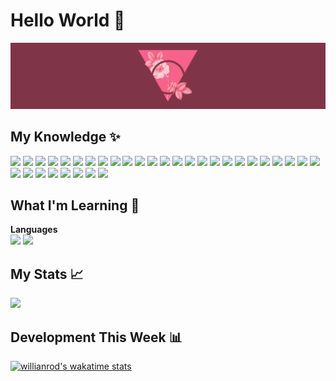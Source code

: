 # Hello World 🌄
![Header](./github-banner.png)

<!--
**krirogn/krirogn** is a ✨ _special_ ✨ repository because its `README.md` (this file) appears on your GitHub profile.

Here are some ideas to get you started:

- 🔭 I’m currently working on ...
- 🌱 I’m currently learning ...
- 👯 I’m looking to collaborate on ...
- 🤔 I’m looking for help with ...
- 💬 Ask me about ...
- 📫 How to reach me: ...
- 😄 Pronouns: ...
- ⚡ Fun fact: ...
-->

## My Knowledge ✨
![](https://img.shields.io/badge/HTML5-E34F26?style=for-the-badge&logo=html5&logoColor=white)
![](https://img.shields.io/badge/JavaScript-EFD81D?style=for-the-badge&logo=javascript&logoColor=black)
![](https://img.shields.io/badge/TypeScript-3178C6?style=for-the-badge&logo=typescript&logoColor=white)
![](https://img.shields.io/badge/Node.js-339933?style=for-the-badge&logo=nodedotjs&logoColor=white)
![](https://img.shields.io/badge/NPM-CB3837?style=for-the-badge&logo=npm&logoColor=white)
![](https://img.shields.io/badge/PHP-777BB4?style=for-the-badge&logo=php&logoColor=white)
![](https://img.shields.io/badge/Scaleway-4F0599?style=for-the-badge&logo=scaleway&logoColor=white)
![](https://img.shields.io/badge/Java-007396?style=for-the-badge&logo=java&logoColor=white)
![](https://img.shields.io/badge/Python-3776AB?style=for-the-badge&logo=python&logoColor=white)
![](https://img.shields.io/badge/SCSS-CC6699?style=for-the-badge&logo=sass&logoColor=white)
![](https://img.shields.io/badge/Proxmox-E57000?style=for-the-badge&logo=proxmox&logoColor=white)
![](https://img.shields.io/badge/Netlify-00C7B7?style=for-the-badge&logo=netlify&logoColor=white)
![](https://img.shields.io/badge/Figma-784CF7?style=for-the-badge&logo=figma&logoColor=white)
![](https://img.shields.io/badge/Nuxt.js-00C58E?style=for-the-badge&logo=nuxtdotjs&logoColor=white)
![](https://img.shields.io/badge/MySQL-4479A1?style=for-the-badge&logo=mysql&logoColor=white)
![](https://img.shields.io/badge/Docker-2496ED?style=for-the-badge&logo=docker&logoColor=white)
![](https://img.shields.io/badge/Dart-0175C2?style=for-the-badge&logo=dart&logoColor=white)
![](https://img.shields.io/badge/Flutter-02569B?style=for-the-badge&logo=flutter&logoColor=white)
![](https://img.shields.io/badge/C%23-239120?style=for-the-badge&logo=csharp&logoColor=white)
![](https://img.shields.io/badge/Adobe_Photoshop-31A8FF?style=for-the-badge&logo=adobephotoshop&logoColor=white)
![](https://img.shields.io/badge/Adobe_XD-FF61F6?style=for-the-badge&logo=adobexd&logoColor=white)
![](https://img.shields.io/badge/Terminal-4EAA25?style=for-the-badge&logo=gnubash&logoColor=white)
![](https://img.shields.io/badge/Linux-FCC624?style=for-the-badge&logo=linux&logoColor=black)
![](https://img.shields.io/badge/Gentoo-54487A?style=for-the-badge&logo=gentoo&logoColor=white)
![](https://img.shields.io/badge/Windows-0078D6?style=for-the-badge&logo=windows&logoColor=white)
![](https://img.shields.io/badge/MacOS-000000?style=for-the-badge&logo=apple&logoColor=white)
![](https://img.shields.io/badge/Unity-000000?style=for-the-badge&logo=unity&logoColor=white)
![](https://img.shields.io/badge/3DS_Dev-D12228?style=for-the-badge&logo=nintendo3ds&logoColor=white)
![](https://img.shields.io/badge/VS_Code-007ACC?style=for-the-badge&logo=visualstudiocode&logoColor=white)
![](https://img.shields.io/badge/Postman-FF6C37?style=for-the-badge&logo=postman&logoColor=white)
![](https://img.shields.io/badge/Cordova-E8E8E8?style=for-the-badge&logo=apachecordova&logoColor=black)
![](https://img.shields.io/badge/Discord-5865F2?style=for-the-badge&logo=discord&logoColor=white)
![](https://img.shields.io/badge/Signal-3A76F0?style=for-the-badge&logo=signal&logoColor=white)
<!-- ![](https://img.shields.io/badge/Thunderbird-0A84FF?style=for-the-badge&logo=thunderbird&logoColor=white) -->

## What I'm Learning 🏫
<b>Languages</b></br>
![](https://img.shields.io/badge/Rust-EF4A00?style=for-the-badge&logo=rust&logoColor=white)
![](https://img.shields.io/badge/Swift-F05138?style=for-the-badge&logo=swift&logoColor=white)
<!-- ![](https://img.shields.io/badge/GoLang-00ADD8?style=for-the-badge&logo=go&logoColor=white)
![](https://img.shields.io/badge/GLSL-5586A4?style=for-the-badge&logo=opengl&logoColor=white)
</br></br>
<b>General</b></br>
Game Engine Architecture:
[Game Engine Architecture by Jason Gregory](https://www.gameenginebook.com/) -->

<!-- ## My W.I.P Projects 🔨
<b>Ideal Life:</b></br>
A web-app that helps students keep tabs with and manage their life. It let's you add
todo's, add assignments and general work to be done. It also helps you with your budget 🤠.
I'm also trying to add bamk support so you can get an overview of your transactions for
a better overview in your budget. The budget is supposed to be an Excel budget spreadsheet
on russian steroids 💪.

<b>PIT Engine:</b></br>
I'm currently *trying* to develop a game engine from "scratch" to make 2D/2.5D games. I'm
first making it in Java, with an integrated ImGUI editor, and will go over to making it
in Rust for it's many performance and security advantages. 
-->
## My Stats 📈
<p>
  <a href="https://github.com/krirogn">
    <img height="180em" src="https://github-readme-stats-krirogn.vercel.app/api?username=krirogn&&show_icons=true&title_color=ffffff&icon_color=ffdc40&text_color=ffffff&bg_color=803448">
    <!-- <img height="180em" src = "https://github-readme-stats-krirogn.vercel.app/api/top-langs/?username=krirogn&theme=synthwave&layout=compact&title_color=ffffff&text_color=ffffff&bg_color=803448"> -->
  </a>
</p>

## Development This Week 📊
[![willianrod's wakatime stats](https://github-readme-stats-krirogn.vercel.app/api/wakatime?username=krirogn&title_color=F7628A&bg_color=803448&text_color=ffffff)](https://github.com/krirogn)
